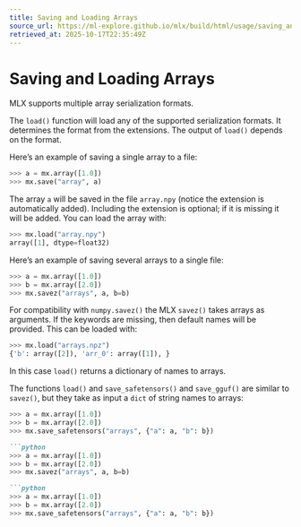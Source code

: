 ```yaml
---
title: Saving and Loading Arrays
source_url: https://ml-explore.github.io/mlx/build/html/usage/saving_and_loading.html
retrieved_at: 2025-10-17T22:35:49Z
---
```

# Saving and Loading Arrays

MLX supports multiple array serialization formats.

The `load()` function will load any of the supported serialization formats. It determines the format from the extensions. The output of `load()` depends on the format.

Here’s an example of saving a single array to a file:

```python
>>> a = mx.array([1.0])
>>> mx.save("array", a)
```

The array `a` will be saved in the file `array.npy` (notice the extension is automatically added). Including the extension is optional; if it is missing it will be added. You can load the array with:

```python
>>> mx.load("array.npy")
array([1], dtype=float32)
```

Here’s an example of saving several arrays to a single file:

```python
>>> a = mx.array([1.0])
>>> b = mx.array([2.0])
>>> mx.savez("arrays", a, b=b)
```

For compatibility with `numpy.savez()` the MLX `savez()` takes arrays as arguments. If the keywords are missing, then default names will be provided. This can be loaded with:

```python
>>> mx.load("arrays.npz")
{'b': array([2]), 'arr_0': array([1]), }
```

In this case `load()` returns a dictionary of names to arrays.

The functions `load()` and `save_safetensors()` and `save_gguf()` are similar to `savez()`, but they take as input a `dict` of string names to arrays:

```python
>>> a = mx.array([1.0])
>>> b = mx.array([2.0])
>>> mx.save_safetensors("arrays", {"a": a, "b": b})
```
```markdown
```python
>>> a = mx.array([1.0])
>>> b = mx.array([2.0])
>>> mx.savez("arrays", a, b=b)
```
```markdown
```python
>>> a = mx.array([1.0])
>>> b = mx.array([2.0])
>>> mx.save_safetensors("arrays", {"a": a, "b": b})
